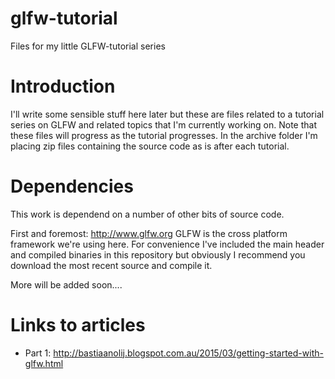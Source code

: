 # glfw-tutorial
Files for my little GLFW-tutorial series

Introduction
====
I'll write some sensible stuff here later but these are files related to a tutorial series on GLFW and related topics that I'm currently working on.
Note that these files will progress as the tutorial progresses. 
In the archive folder I'm placing zip files containing the source code as is after each tutorial.

Dependencies
====
This work is dependend on a number of other bits of source code.

First and foremost: http://www.glfw.org
GLFW is the cross platform framework we're using here. For convenience I've included the main header and compiled binaries in this repository but obviously I recommend you download the most recent source and compile it.

More will be added soon....

Links to articles
====
- Part 1: http://bastiaanolij.blogspot.com.au/2015/03/getting-started-with-glfw.html
